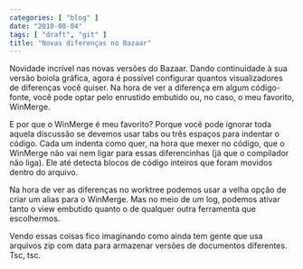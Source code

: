 ```yaml
---
categories: [ "blog" ]
date: "2010-08-04"
tags: [ "draft", "git" ]
title: "Novas diferenças no Bazaar"
---
```

Novidade incrível nas novas versões do Bazaar. Dando continuidade à sua versão boiola gráfica, agora é possível configurar quantos visualizadores de diferenças você quiser. Na hora de ver a diferença em algum código-fonte, você pode optar pelo enrustido embutido ou, no caso, o meu favorito, WinMerge.

E por que o WinMerge é meu favorito? Porque você pode ignorar toda aquela discussão se devemos usar tabs ou três espaços para indentar o código. Cada um indenta como quer, na hora que mexer no código, que o WinMerge não vai nem ligar para essas diferencinhas (já que o compilador não liga). Ele até detecta blocos de código inteiros que foram movidos dentro do arquivo.

Na hora de ver as diferenças no worktree podemos usar a velha opção de criar um alias para o WinMerge. Mas no meio de um log, podemos ativar tanto o view embutido quanto o de qualquer outra ferramenta que escolhermos.

Vendo essas coisas fico imaginando como ainda tem gente que usa arquivos zip com data para armazenar versões de documentos diferentes. Tsc, tsc.
